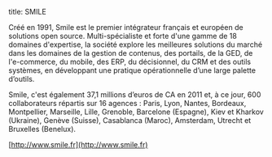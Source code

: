 title: SMILE

Créé en 1991, Smile est le premier intégrateur français et européen de solutions open source. Multi-spécialiste et forte d'une gamme de 18 domaines d'expertise, la société explore les meilleures solutions du marché dans les domaines de la gestion de contenus, des portails, de la GED, de l'e-commerce, du mobile, des ERP, du décisionnel, du CRM et des outils systèmes, en développant une pratique opérationnelle d’une large palette d’outils.

Smile, c'est également 37,1 millions d’euros de CA en 2011 et, à ce jour, 600 collaborateurs répartis sur 16 agences : Paris, Lyon, Nantes, Bordeaux, Montpellier, Marseille, Lille, Grenoble, Barcelone (Espagne), Kiev et Kharkov (Ukraine), Genève (Suisse), Casablanca (Maroc), Amsterdam, Utrecht et Bruxelles (Benelux).

[http://www.smile.fr](http://www.smile.fr)
